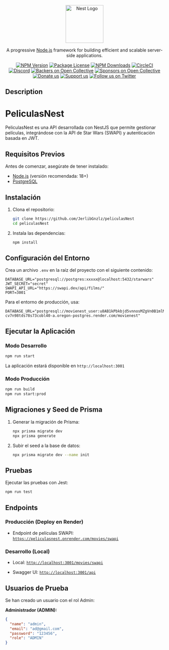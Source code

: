 <p align="center">
  <a href="http://nestjs.com/" target="blank"><img src="https://nestjs.com/img/logo-small.svg" width="120" alt="Nest Logo" /></a>
</p>

[circleci-image]: https://img.shields.io/circleci/build/github/nestjs/nest/master?token=abc123def456
[circleci-url]: https://circleci.com/gh/nestjs/nest

  <p align="center">A progressive <a href="http://nodejs.org" target="_blank">Node.js</a> framework for building efficient and scalable server-side applications.</p>
    <p align="center">
<a href="https://www.npmjs.com/~nestjscore" target="_blank"><img src="https://img.shields.io/npm/v/@nestjs/core.svg" alt="NPM Version" /></a>
<a href="https://www.npmjs.com/~nestjscore" target="_blank"><img src="https://img.shields.io/npm/l/@nestjs/core.svg" alt="Package License" /></a>
<a href="https://www.npmjs.com/~nestjscore" target="_blank"><img src="https://img.shields.io/npm/dm/@nestjs/common.svg" alt="NPM Downloads" /></a>
<a href="https://circleci.com/gh/nestjs/nest" target="_blank"><img src="https://img.shields.io/circleci/build/github/nestjs/nest/master" alt="CircleCI" /></a>
<a href="https://discord.gg/G7Qnnhy" target="_blank"><img src="https://img.shields.io/badge/discord-online-brightgreen.svg" alt="Discord"/></a>
<a href="https://opencollective.com/nest#backer" target="_blank"><img src="https://opencollective.com/nest/backers/badge.svg" alt="Backers on Open Collective" /></a>
<a href="https://opencollective.com/nest#sponsor" target="_blank"><img src="https://opencollective.com/nest/sponsors/badge.svg" alt="Sponsors on Open Collective" /></a>
  <a href="https://paypal.me/kamilmysliwiec" target="_blank"><img src="https://img.shields.io/badge/Donate-PayPal-ff3f59.svg" alt="Donate us"/></a>
    <a href="https://opencollective.com/nest#sponsor"  target="_blank"><img src="https://img.shields.io/badge/Support%20us-Open%20Collective-41B883.svg" alt="Support us"></a>
  <a href="https://twitter.com/nestframework" target="_blank"><img src="https://img.shields.io/twitter/follow/nestframework.svg?style=social&label=Follow" alt="Follow us on Twitter"></a>
</p>
  <!--[![Backers on Open Collective](https://opencollective.com/nest/backers/badge.svg)](https://opencollective.com/nest#backer)
  [![Sponsors on Open Collective](https://opencollective.com/nest/sponsors/badge.svg)](https://opencollective.com/nest#sponsor)-->

## Description
# PeliculasNest

PeliculasNest es una API desarrollada con NestJS que permite gestionar películas, integrándose con la API de Star Wars (SWAPI) y autenticación basada en JWT.

## Requisitos Previos

Antes de comenzar, asegúrate de tener instalado:

- [Node.js](https://nodejs.org/) (versión recomendada: 18+)
- [PostgreSQL](https://www.postgresql.org/)


## Instalación

1. Clona el repositorio:

   ```sh
   git clone https://github.com/JerlibGnzlz/peliculasNest
   cd peliculasNest
   ```

2. Instala las dependencias:

   ```sh
   npm install
   ```

## Configuración del Entorno

Crea un archivo `.env` en la raíz del proyecto con el siguiente contenido:

```env
DATABASE_URL="postgresql://postgres:xxxxx@localhost:5432/starwars"
JWT_SECRET="secret"
SWAPI_API_URL="https://swapi.dev/api/films/"
PORT=3001
```

Para el entorno de producción, usa:

```env
DATABASE_URL="postgresql://movienest_user:u8AB1kPbkbjd5vnnosMZgVn0B1mlMaPB@dpg-cv7n98tds78s73cobl40-a.oregon-postgres.render.com/movienest"
```

## Ejecutar la Aplicación

### Modo Desarrollo

```sh
npm run start
```

La aplicación estará disponible en `http://localhost:3001`

### Modo Producción

```sh
npm run build
npm run start:prod
```

## Migraciones y Seed de Prisma

1. Generar la migración de Prisma:
   ```sh
   npx prisma migrate dev
   npx prisma generate
   ```
2. Subir el seed a la base de datos:
   ```sh
   npx prisma migrate dev --name init

   ```

## Pruebas

Ejecutar las pruebas con Jest:

```sh
npm run test
```

## Endpoints

### Producción (Deploy en Render)

- Endpoint de películas SWAPI: [`https://peliculasnest.onrender.com/movies/swapi`](https://peliculasnest.onrender.com/movies/swapi)

### Desarrollo (Local)

- Local: [`http://localhost:3001/movies/swapi`](http://localhost:3001/movies/swapi)


- Swagger UI: [`http://localhost:3001/api`](http://localhost:3001/api)

## Usuarios de Prueba

Se han creado un usuario con el rol Admin:

**Administrador (ADMIN):**

```json
{
  "name": "admin",
  "email": "ad@gmail.com",
  "password": "123456",
  "role": "ADMIN"
}
```





